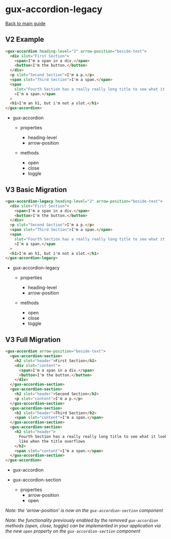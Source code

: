 # gux-accordion-legacy

[Back to main guide](readme)

## V2 Example

```html
<gux-accordion heading-level="2" arrow-position="beside-text">
  <div slot="First Section">
    <span>I'm a span in a div.</span>
    <button>I'm the button.</button>
  </div>
  <p slot="Second Section">I'm a p.</p>
  <span slot="Third Section">I'm a span.</span>
  <span
    slot="Fourth Section has a really really long title to see what it looks like when the title overflows"
    >I'm a span.</span
  >
  <h1>I'm an h1, but i'm not a slot.</h1>
</gux-accordion>
```

* gux-accordion
  * properties
    * heading-level
    * arrow-position

  * methods
    * open
    * close
    * toggle

## V3 Basic Migration

```html
<gux-accordion-legacy heading-level="2" arrow-position="beside-text">
  <div slot="First Section">
    <span>I'm a span in a div.</span>
    <button>I'm the button.</button>
  </div>
  <p slot="Second Section">I'm a p.</p>
  <span slot="Third Section">I'm a span.</span>
  <span
    slot="Fourth Section has a really really long title to see what it looks like when the title overflows"
    >I'm a span.</span
  >
  <h1>I'm an h1, but i'm not a slot.</h1>
</gux-accordion-legacy>
```

* gux-accordion-legacy
  * properties
    * heading-level
    * arrow-position

  * methods
    * open
    * close
    * toggle

## V3 Full Migration

```html
<gux-accordion arrow-position="beside-text">
  <gux-accordion-section>
    <h2 slot="header">First Section</h2>
    <div slot="content">
      <span>I'm a span in a div.</span>
      <button>I'm the button.</button>
    </div>
  </gux-accordion-section>
  <gux-accordion-section>
    <h2 slot="header">Second Section</h2>
    <p slot="content">I'm a p.</p>
  </gux-accordion-section>
  <gux-accordion-section>
    <h2 slot="header">Third Section</h2>
    <span slot="content">I'm a span.</span>
  </gux-accordion-section>
  <gux-accordion-section>
    <h2 slot="header">
      Fourth Section has a really really long title to see what it looks
      like when the title overflows
    </h2>
    <span slot="content">I'm a span.</span>
  </gux-accordion-section>
</gux-accordion>
```

* gux-accordion

* gux-accordion-section
  * properties
    * arrow-position
    * open

*Note: the 'arrow-position' is now on the `gux-accordion-section` component*

*Note: the functionality previously enabled by the removed `gux-accordion` methods {open, close, toggle} can be implemented in your application via the new `open` property on the `gux-accordion-section` component*
